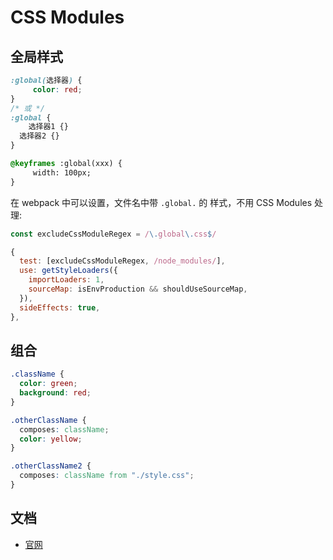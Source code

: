 # CSS Modules

## 全局样式

```css
:global(选择器) {
	 color: red;
}
/* 或 */
:global {
	选择器1 {}
  选择器2 {}
}

@keyframes :global(xxx) {
	 width: 100px;
}
```

在 webpack 中可以设置，文件名中带 `.global.` 的 样式，不用 CSS Modules 处理:

```js
const excludeCssModuleRegex = /\.global\.css$/

{
  test: [excludeCssModuleRegex, /node_modules/],
  use: getStyleLoaders({
    importLoaders: 1,
    sourceMap: isEnvProduction && shouldUseSourceMap,
  }),
  sideEffects: true,
},
```

## 组合

```css
.className {
  color: green;
  background: red;
}

.otherClassName {
  composes: className;
  color: yellow;
}

.otherClassName2 {
  composes: className from "./style.css";
}
```

## **文档**

- [官网](https://github.com/css-modules/css-modules)